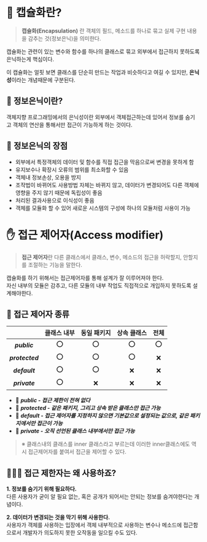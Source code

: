# 💊 캡슐화란?
> **캡슐화(Encapsulation)** 란 객체의 필드, 메소드를 하나로 묶고 실제 구현 내용을 감추는 것(정보은닉)을 의미한다.

캡슐화는 관련이 있는 변수와 함수를 하나의 클래스로 묶고 외부에서 접근하지 못하도록 은닉하는게 핵심이다.

이 캡슐화는 얼핏 보면 클래스를 단순히 만드는 작업과 비슷하다고 여길 수 있지만, **은닉성**이라는 개념때문에 구분된다.

## 👀 정보은닉이란?
객체지향 프로그래밍에서의 은닉성이란 외부에서 객체접근하는데 있어서 정보를 숨기고 객체의 연산을 통해서만 접근이 가능하게 하는 것이다.

## 📌 정보은닉의 장점
- 외부에서 특정객체의 데이터 및 함수를 직접 접근을 막음으로써 변경을 못하게 함
- 유지보수나 확장시 오류의 범위를 최소화할 수 있음
- 객체내 정보손상, 오용을 방지
- 조작법이 바뀌어도 사용방법 자체는 바뀌지 않고, 데이터가 변경되어도 다른 객체에 영향을 주지 않기 때문에 독립성이 좋음
- 처리된 결과사용으로 이식성이 좋음
- 객체를 모듈화 할 수 있어 새로운 시스템의 구성에 하나의 모듈처럼 사용이 가능

# ✋ 접근 제어자(Access modifier)
> **접근 제어자**란 다른 클래스에서 클래스, 변수, 메소드의 접근을 허락할지, 안할지를 조절하는 기능을 말한다.

캡슐화를 하기 위해서는 접근제어자를 통해 설계가 잘 이루어져야 한다.<br>
자신 내부의 모듈은 감추고, 다른 모듈의 내부 작업도 직접적으로 개입하지 못하도록 설계해야한다.<br>

## 🍙 접근 제어자 종류
||클래스 내부|동일 패키지|상속 클래스|전체|
|:---:|:---:|:---:|:---:|:---:|
|***public***|⭕️|⭕️|⭕️|⭕️|
|***protected***|⭕️|⭕️|⭕️|❌|
|***default***|⭕️|⭕️|❌|❌|
|***private***|⭕️|❌|❌|❌|

* 📍 ***public - 접근 제한이 전혀 없다***
* 📍 ***protected - 같은 패키지, 그리고 상속 받은 클래스만 접근 가능***
* 📍 ***default - 접근 제어자를 지정하지 않으면 기본값으로 설정되는 값으로, 같은 패키지에서만 접근이 가능***
* 📍 ***private - 오직 선언된 클래스 내부에서만 접근 가능***

> ※ 클래스내의 클래스를 inner 클래스라고 부르는데 이러한 inner클래스에도 역시 접근제어자를 붙여서 접근을 제어할 수 있다.

## 🙋🏻‍♂️ 접근 제한자는 왜 사용하죠?
**1. 정보를 숨기기 위해 필요하다.**<br>
다른 사용자가 굳이 알 필요 없는, 혹은 공개가 되어서는 안되는 정보를 숨겨야한다는 개념이다.

**2. 데이터가 변경되는 것을 막기 위해 사용한다.**<br>
사용자가 객체를 사용하는 입장에서 객체 내부적으로 사용하는 변수나 메소드에 접근함으로서 개발자가 의도하지 못한 오작동을 일으킬 수도 있다.
